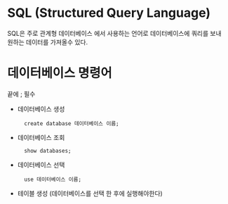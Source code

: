 # SQL (Structured Query Language)

SQL은 주로 관계형 데이터베이스 에서 사용하는 언어로 데이터베이스에 쿼리를 보내 원하는 데이터를 가져올수 있다.

# 데이터베이스 명령어

끝에 ; 필수
* 데이터베이스 생성

        create database 데이터베이스 이름;

* 데이터베이스 조회 

        show databases;

* 데이터베이스 선택 

        use 데이터베이스 이름;

* 테이블 생성 (데이터베이스를 선택 한 후에 실행해야한다)

        